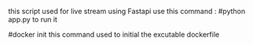 this script used for live stream using Fastapi 
use this command : #python app.py to run it 

#docker init this command used to initial the excutable dockerfile 

